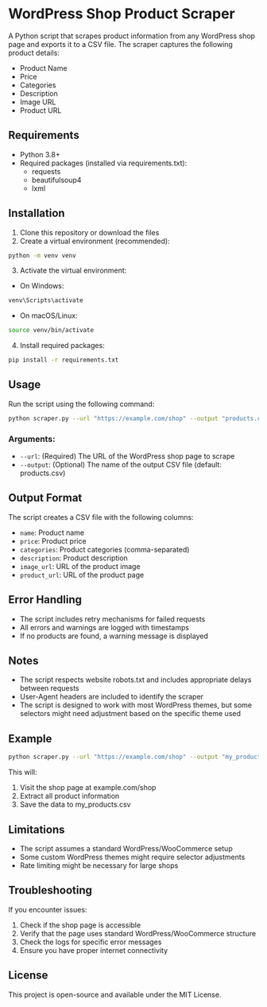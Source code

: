 # WordPress Shop Product Scraper

A Python script that scrapes product information from any WordPress shop page and exports it to a CSV file. The scraper captures the following product details:

- Product Name
- Price
- Categories
- Description
- Image URL
- Product URL

## Requirements

- Python 3.8+
- Required packages (installed via requirements.txt):
  - requests
  - beautifulsoup4
  - lxml

## Installation

1. Clone this repository or download the files
2. Create a virtual environment (recommended):
```bash
python -m venv venv
```

3. Activate the virtual environment:
- On Windows:
```bash
venv\Scripts\activate
```
- On macOS/Linux:
```bash
source venv/bin/activate
```

4. Install required packages:
```bash
pip install -r requirements.txt
```

## Usage

Run the script using the following command:

```bash
python scraper.py --url "https://example.com/shop" --output "products.csv"
```

### Arguments:

- `--url`: (Required) The URL of the WordPress shop page to scrape
- `--output`: (Optional) The name of the output CSV file (default: products.csv)

## Output Format

The script creates a CSV file with the following columns:

- `name`: Product name
- `price`: Product price
- `categories`: Product categories (comma-separated)
- `description`: Product description
- `image_url`: URL of the product image
- `product_url`: URL of the product page

## Error Handling

- The script includes retry mechanisms for failed requests
- All errors and warnings are logged with timestamps
- If no products are found, a warning message is displayed

## Notes

- The script respects website robots.txt and includes appropriate delays between requests
- User-Agent headers are included to identify the scraper
- The script is designed to work with most WordPress themes, but some selectors might need adjustment based on the specific theme used

## Example

```bash
python scraper.py --url "https://example.com/shop" --output "my_products.csv"
```

This will:
1. Visit the shop page at example.com/shop
2. Extract all product information
3. Save the data to my_products.csv

## Limitations

- The script assumes a standard WordPress/WooCommerce setup
- Some custom WordPress themes might require selector adjustments
- Rate limiting might be necessary for large shops

## Troubleshooting

If you encounter issues:

1. Check if the shop page is accessible
2. Verify that the page uses standard WordPress/WooCommerce structure
3. Check the logs for specific error messages
4. Ensure you have proper internet connectivity

## License

This project is open-source and available under the MIT License.
